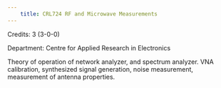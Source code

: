 ```yaml
---
    title: CRL724 RF and Microwave Measurements
---
```

Credits: 3 (3-0-0)

Department: Centre for Applied Research in Electronics

Theory of operation of network analyzer, and spectrum analyzer. VNA calibration, synthesized signal generation, noise measurement, measurement of antenna properties.